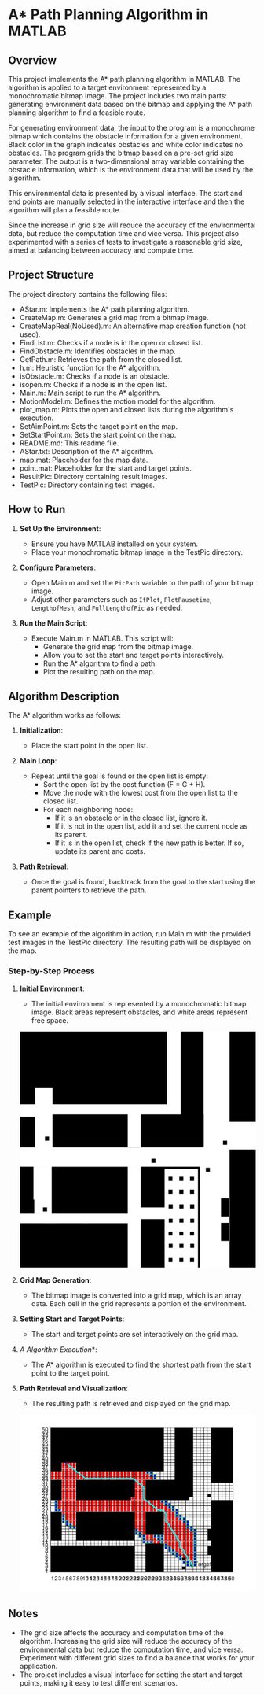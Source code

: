 # A* Path Planning Algorithm in MATLAB

## Overview

This project implements the A* path planning algorithm in MATLAB. The algorithm is applied to a target environment represented by a monochromatic bitmap image. The project includes two main parts: generating environment data based on the bitmap and applying the A* path planning algorithm to find a feasible route.

For generating environment data, the input to the program is a monochrome bitmap which contains the obstacle information for a given environment. Black color in the graph indicates obstacles and white color indicates no obstacles. The program grids the bitmap based on a pre-set grid size parameter. The output is a two-dimensional array variable containing the obstacle information, which is the environment data that will be used by the algorithm.

This environmental data is presented by a visual interface. The start and end points are manually selected in the interactive interface and then the algorithm will plan a feasible route.

Since the increase in grid size will reduce the accuracy of the environmental data, but reduce the computation time and vice versa. This project also experimented with a series of tests to investigate a reasonable grid size, aimed at balancing between accuracy and compute time.

## Project Structure

The project directory contains the following files:

- AStar.m: Implements the A* path planning algorithm.
- CreateMap.m: Generates a grid map from a bitmap image.
- CreateMapReal(NoUsed).m: An alternative map creation function (not used).
- FindList.m: Checks if a node is in the open or closed list.
- FindObstacle.m: Identifies obstacles in the map.
- GetPath.m: Retrieves the path from the closed list.
- h.m: Heuristic function for the A* algorithm.
- isObstacle.m: Checks if a node is an obstacle.
- isopen.m: Checks if a node is in the open list.
- Main.m: Main script to run the A* algorithm.
- MotionModel.m: Defines the motion model for the algorithm.
- plot_map.m: Plots the open and closed lists during the algorithm's execution.
- SetAimPoint.m: Sets the target point on the map.
- SetStartPoint.m: Sets the start point on the map.
- README.md: This readme file.
- AStar.txt: Description of the A* algorithm.
- map.mat: Placeholder for the map data.
- point.mat: Placeholder for the start and target points.
- ResultPic: Directory containing result images.
- TestPic: Directory containing test images.

## How to Run

1. **Set Up the Environment**:
   - Ensure you have MATLAB installed on your system.
   - Place your monochromatic bitmap image in the TestPic directory.

2. **Configure Parameters**:
   - Open Main.m and set the `PicPath` variable to the path of your bitmap image.
   - Adjust other parameters such as `IfPlot`, `PlotPausetime`, `LengthofMesh`, and `FullLengthofPic` as needed.

3. **Run the Main Script**:
   - Execute Main.m in MATLAB. This script will:
     - Generate the grid map from the bitmap image.
     - Allow you to set the start and target points interactively.
     - Run the A* algorithm to find a path.
     - Plot the resulting path on the map.

## Algorithm Description

The A* algorithm works as follows:

1. **Initialization**:
   - Place the start point in the open list.

2. **Main Loop**:
   - Repeat until the goal is found or the open list is empty:
     - Sort the open list by the cost function (F = G + H).
     - Move the node with the lowest cost from the open list to the closed list.
     - For each neighboring node:
       - If it is an obstacle or in the closed list, ignore it.
       - If it is not in the open list, add it and set the current node as its parent.
       - If it is in the open list, check if the new path is better. If so, update its parent and costs.

3. **Path Retrieval**:
   - Once the goal is found, backtrack from the goal to the start using the parent pointers to retrieve the path.

## Example

To see an example of the algorithm in action, run Main.m with the provided test images in the TestPic directory. The resulting path will be displayed on the map.

### Step-by-Step Process

1. **Initial Environment**:
   - The initial environment is represented by a monochromatic bitmap image. Black areas represent obstacles, and white areas represent free space.

   ![Initial Environment](TestPic/25_25_m_6.png)

2. **Grid Map Generation**:
   - The bitmap image is converted into a grid map, which is an array data. Each cell in the grid represents a portion of the environment.

3. **Setting Start and Target Points**:
   - The start and target points are set interactively on the grid map.

4. **A* Algorithm Execution**:
   - The A* algorithm is executed to find the shortest path from the start point to the target point.

5. **Path Retrieval and Visualization**:
   - The resulting path is retrieved and displayed on the grid map.

   ![Resulting Path](ResultPic/25_25_m_6_05_R.jpg)


## Notes

- The grid size affects the accuracy and computation time of the algorithm. Increasing the grid size will reduce the accuracy of the environmental data but reduce the computation time, and vice versa. Experiment with different grid sizes to find a balance that works for your application.
- The project includes a visual interface for setting the start and target points, making it easy to test different scenarios.




